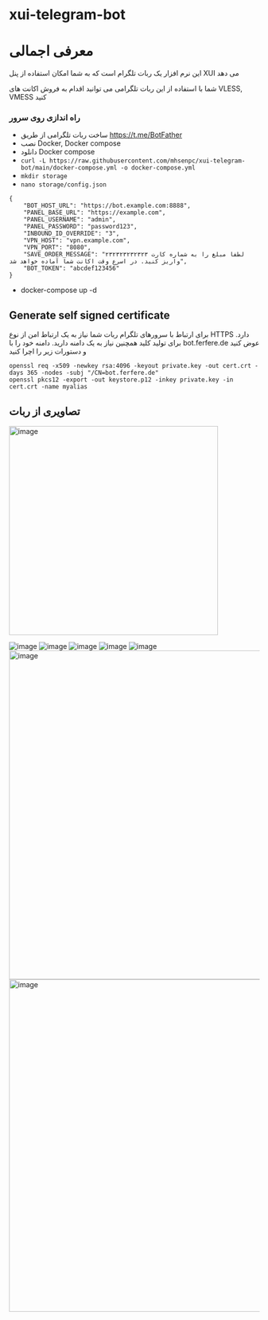 # xui-telegram-bot

# معرفی اجمالی
این نرم افزار یک ربات تلگرام است که به شما امکان استفاده از پنل XUI می دهد

شما با استفاده از این ربات تلگرامی می توانید اقدام به فروش اکانت های VLESS, VMESS کنید



### راه اندازی روی سرور
* ساخت ربات تلگرامی از طریق https://t.me/BotFather
* نصب Docker, Docker compose
* دانلود Docker compose
* `curl -L https://raw.githubusercontent.com/mhsenpc/xui-telegram-bot/main/docker-compose.yml -o docker-compose.yml`
* `mkdir storage`
* `nano storage/config.json`
```
{
    "BOT_HOST_URL": "https://bot.example.com:8888",
    "PANEL_BASE_URL": "https://example.com",
    "PANEL_USERNAME": "admin",
    "PANEL_PASSWORD": "password123",
    "INBOUND_ID_OVERRIDE": "3",
    "VPN_HOST": "vpn.example.com",
    "VPN_PORT": "8080",
    "SAVE_ORDER_MESSAGE": "لطفا مبلغ را به شماره کارت ۲۳۲۳۲۳۲۳۲۳۲۳ واریز کنید. در اسرع وقت اکانت شما آماده خواهد شد",
    "BOT_TOKEN": "abcdef123456"
}
```
* docker-compose up -d

## Generate self signed certificate
برای ارتباط با سرورهای تلگرام ربات شما نیاز به یک ارتباط امن از نوع HTTPS دارد. برای تولید کلید همچنین نیاز به یک دامنه دارید. دامنه خود را با bot.ferfere.de عوض کنید و دستورات زیر را اچرا کنید
```
openssl req -x509 -newkey rsa:4096 -keyout private.key -out cert.crt -days 365 -nodes -subj "/CN=bot.ferfere.de"
openssl pkcs12 -export -out keystore.p12 -inkey private.key -in cert.crt -name myalias
```


    

## تصاویری از ربات

<img width="420" alt="image" src="https://github.com/user-attachments/assets/d19a97fe-2054-4602-b492-9bfde7aeec8a">


![image](https://github.com/mhsenpc/xui-telegram-bot/assets/5123843/8ba2572b-d98d-4592-9dcf-38e9b99704de)
![image](https://github.com/mhsenpc/xui-telegram-bot/assets/5123843/1a101033-87fc-47de-a837-13e08f41a7b6)
![image](https://github.com/mhsenpc/xui-telegram-bot/assets/5123843/46c603aa-39db-49a7-a375-56780dbb5b71)
![image](https://github.com/mhsenpc/xui-telegram-bot/assets/5123843/efcf034c-7fed-4161-9b3f-7a687c5e8fad)
![image](https://github.com/mhsenpc/xui-telegram-bot/assets/5123843/f59cc7b2-3913-4f01-a781-2b52b093e2ed)
<img width="661" alt="image" src="https://github.com/user-attachments/assets/62f5f9b4-45ca-49ba-a62b-03dd2f026d2c">
<img width="668" alt="image" src="https://github.com/user-attachments/assets/eaed2b70-763e-4cc8-97ef-4240fa374488">
